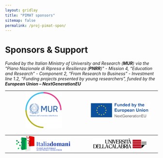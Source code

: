 ```yaml
---
layout: gridlay
title: "PIMAT sponsors"
sitemap: false
permalink: /proj-pimat-spon/
---
```


# Sponsors & Support

*Funded by the Italian Ministry of University and Research (**MUR**) via the "Piano Nazionale di Ripresa e Resilienza (**PNRR**)" - Mission 4, “Education and Research” - Component 2, “From Research to Business” - Investment line 1.2, “Funding projects presented by young researchers”, funded by the **European Union – NextGenerationEU***

<!--| <img src="/images/logopic/logo_MUR.png" style="width: 50%; height: auto; display: block; margin: auto;"> | <img src="/images/logopic/logo_EU.png" style="width: 85%; height: auto; display: block; margin: auto;"> |
|-----------------------------------------------------|-----------------------------------------------------|
| <img src="/images/logopic/logo_itdomani.png" style="width: 75%; display: block; margin: auto;"> | <img src="/images/logopic/logo_unical.png" style="width: 75%; height: auto; display: block; margin: auto;"> |
-->

| <img src="/images/logopic/logo_MUR.png" style="width: 50%; height: auto; display: block; margin: auto; margin-bottom: 20px;"> | <img src="/images/logopic/logo_EU.png" style="width: 85%; height: auto; display: block; margin: auto; margin-bottom: 20px;"> |
|-----------------------------------------------------|-----------------------------------------------------|
| <img src="/images/logopic/logo_itdomani.png" style="width: 75%; display: block; margin: auto;"> | <img src="/images/logopic/logo_unical.png" style="width: 75%; height: auto; display: block; margin: auto;">

